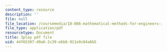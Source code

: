 ```yaml
---
content_type: resource
description: ''
file: null
file_location: /coursemedia/18-086-mathematical-methods-for-engineers-ii-spring-2006/44f65307d0a62c39ebb6911e9c84a6b5_7dVYOOHB4g4.pdf
file_type: application/pdf
resourcetype: Document
title: 3play pdf file
uid: 44f65307-d0a6-2c39-ebb6-911e9c84a6b5
---
```

